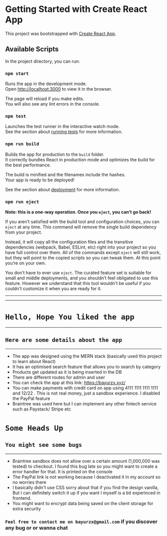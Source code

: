 # Getting Started with Create React App

This project was bootstrapped with [Create React App](https://github.com/facebook/create-react-app).

## Available Scripts

In the project directory, you can run:

### `npm start`

Runs the app in the development mode.\
Open [http://localhost:3000](http://localhost:3000) to view it in the browser.

The page will reload if you make edits.\
You will also see any lint errors in the console.

### `npm test`

Launches the test runner in the interactive watch mode.\
See the section about [running tests](https://facebook.github.io/create-react-app/docs/running-tests) for more information.

### `npm run build`

Builds the app for production to the `build` folder.\
It correctly bundles React in production mode and optimizes the build for the best performance.

The build is minified and the filenames include the hashes.\
Your app is ready to be deployed!

See the section about [deployment](https://facebook.github.io/create-react-app/docs/deployment) for more information.

### `npm run eject`

**Note: this is a one-way operation. Once you `eject`, you can’t go back!**

If you aren’t satisfied with the build tool and configuration choices, you can `eject` at any time. This command will remove the single build dependency from your project.

Instead, it will copy all the configuration files and the transitive dependencies (webpack, Babel, ESLint, etc) right into your project so you have full control over them. All of the commands except `eject` will still work, but they will point to the copied scripts so you can tweak them. At this point you’re on your own.

You don’t have to ever use `eject`. The curated feature set is suitable for small and middle deployments, and you shouldn’t feel obligated to use this feature. However we understand that this tool wouldn’t be useful if you couldn’t customize it when you are ready for it.


---
---
# `Hello, Hope You liked the app`
---
##  `Here are some details about the app`
---
- The app was designed using the MERN stack (basically used this project to learn about React)
- It has an optimised search feature that allows you to search by category
- Products get updated as it is being inserted in the DB
- There are different routes for admin and user
- You can check the app at this link: https://bayurzx.xyz/  
- You can make payments with credit card on app using 4111 1111 1111 1111 and 12/22 . This is not real money, just a sandbox experience. I disabled the PayPal feature
- Braintree was used here but I can implement any other fintech service such as Paystack/ Stripe etc

# `Some Heads Up`
## `You might see some bugs`
---
-  Braintree sandbox does not allow over a certain amount (1,000,000 was tested) to checkout. I found this bug late so you might want to create a error handler for that. It is printed on the console
-  The PayPal link is not working because I deactivated it in my account so no worries there
-  I basically didn't use CSS sorry about that if you find the design vanilla, But I can definitely switch it up if you want I myself is a bit experinced in frontend.
-  You might want to encrypt data being saved on the client storage for extra security

### `Feel free to contact me on bayurzx@gmail.com` if you discover any bug or or wanna chat
